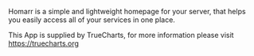 Homarr is a simple and lightweight homepage for your server, that helps you easily access all of your services in one place.

This App is supplied by TrueCharts, for more information please visit https://truecharts.org
